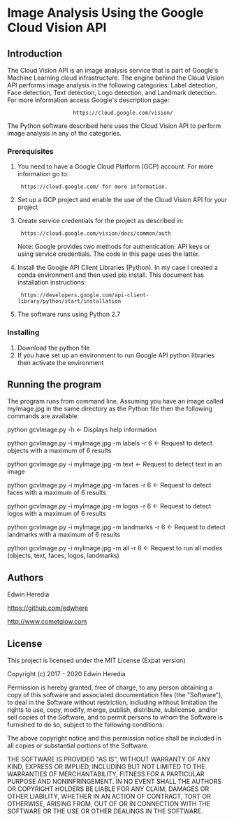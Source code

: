# Image Analysis Using the Google Cloud Vision API

## Introduction

The Cloud Vision API is an image analysis service that is part of Google's Machine Learning cloud infrastructure. The engine behind the Cloud Vision API performs image analysis in the following categories: Label detection, Face detection, Text detection, Logo detection, and Landmark detection. For more information access Google's description page:

                         https://cloud.google.com/vision/

The Python software described here uses the Cloud Vision API to perform image analysis in any of the categories. 

### Prerequisites

1. You need to have a Google Cloud Platform (GCP) account. For more information go to: 

        https://cloud.google.com/ for more information.

2. Set up a GCP project and enable the use of the Cloud Vision API for your project

3. Create service credentials for the project as described in:

        https://cloud.google.com/vision/docs/common/auth

    Note: Google provides two methods for authentication: API keys or using service credentials. The code in this page uses the latter.

4. Install the Google API Client Libraries (Python). In my case I created a conda environment and then used pip install. This document has installation instructions:

        https://developers.google.com/api-client-library/python/start/installation

5. The software runs using Python 2.7

### Installing

1. Download the python file
2. If you have set up an environment to run Google API python libraries then activate the environment 

## Running the program

The program runs from command line. Assuming you have an image called myImage.jpg in the same directory as the Python file then the following commands are available: 

python gcvImage.py -h                                       <-  Displays help information

python gcvImage.py -i myImage.jpg -m labels -r 6            <-  Request to detect objects with a maximum of 6 results

python gcvImage.py -i myImage.jpg -m text                   <-  Request to detect text in an image 

python gcvImage.py -i myImage.jpg -m faces -r 6             <-  Request to detect faces with a maximum of 6 results

python gcvImage.py -i myImage.jpg -m logos -r 6             <-  Request to detect logos with a maximum of 6 results

python gcvImage.py -i myImage.jpg -m landmarks -r 6         <-  Request to detect landmarks with a maximum of 6 results

python gcvImage.py -i myImage.jpg -m all -r 6               <-  Request to run all modes (objects, text, faces, logos, landmarks)

## Authors

Edwin Heredia 

https://github.com/edwhere

http://www.cometglow.com


## License

This project is licensed under the MIT License (Expat version)

Copyright (c) 2017 - 2020 Edwin Heredia
 
 Permission is hereby granted, free of charge, to any person obtaining a copy of this software and associated documentation files (the "Software"), to deal in the Software without restriction, including without limitation the rights to use, copy, modify, merge, publish, distribute, sublicense, and/or sell copies of the Software, and to permit persons to whom the Software is furnished to do so, subject to the following conditions:
 
 The above copyright notice and this permission notice shall be included in all copies or substantial portions of the Software.
 
 THE SOFTWARE IS PROVIDED "AS IS", WITHOUT WARRANTY OF ANY KIND, EXPRESS OR IMPLIED, INCLUDING BUT NOT LIMITED TO THE WARRANTIES OF MERCHANTABILITY, FITNESS FOR A PARTICULAR PURPOSE AND NONINFRINGEMENT. IN NO EVENT SHALL THE AUTHORS OR COPYRIGHT HOLDERS BE LIABLE FOR ANY CLAIM, DAMAGES OR OTHER LIABILITY, WHETHER IN AN ACTION OF CONTRACT, TORT OR OTHERWISE, ARISING FROM, OUT OF OR IN CONNECTION WITH THE SOFTWARE OR THE USE OR OTHER DEALINGS IN THE SOFTWARE.






